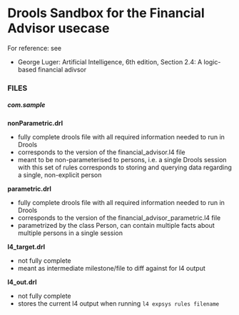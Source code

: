 # Drools Sandbox for the Financial Advisor usecase

For reference: see 
- George Luger: Artificial Intelligence, 6th edition, Section 2.4: A logic-based financial adivsor


### FILES

##### com.sample

<b>nonParametric.drl</b>
- fully complete drools file with all required information needed to run in Drools
- corresponds to the version of the financial_advisor.l4 file
- meant to be non-parameterised to persons, i.e. a single Drools session with this set of rules corresponds to storing and querying data regarding a single, non-explicit person


<b>parametric.drl</b>
- fully complete drools file with all required information needed to run in Drools
- corresponds to the version of the financial_advisor_parametric.l4 file
- parametrized by the class Person, can contain multiple facts about multiple persons in a single session

<b>l4_target.drl</b>
- not fully complete
- meant as intermediate milestone/file to diff against for l4 output

<b>l4_out.drl</b>
- not fully complete
- stores the current l4 output when running `l4 expsys rules filename`




